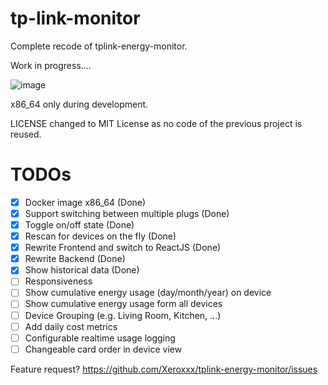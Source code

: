 # tp-link-monitor

Complete recode of tplink-energy-monitor.

Work in progress....

![image](https://user-images.githubusercontent.com/1109954/113363236-a3d14600-9350-11eb-99f0-589a65a921a4.png)


x86_64 only during development.

LICENSE changed to MIT License as no code of the previous project is reused.


# TODOs

- [x] Docker image x86_64 (Done)
- [x] Support switching between multiple plugs (Done)
- [x] Toggle on/off state (Done)
- [x] Rescan for devices on the fly (Done)
- [x] Rewrite Frontend and switch to ReactJS (Done)
- [x] Rewrite Backend (Done)
- [x] Show historical data (Done)
- [ ] Responsiveness
- [ ] Show cumulative energy usage (day/month/year) on device
- [ ] Show cumulative energy usage form all devices
- [ ] Device Grouping (e.g. Living Room, Kitchen, ...)
- [ ] Add daily cost metrics
- [ ] Configurable realtime usage logging
- [ ] Changeable card order in device view

Feature request? https://github.com/Xeroxxx/tplink-energy-monitor/issues
